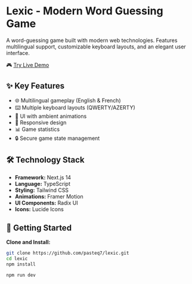 # Lexic - Modern Word Guessing Game

A word-guessing game built with modern web technologies. Features multilingual support, customizable keyboard layouts, and an elegant user interface.

🎮 [Try Live Demo](https://lexic-kappa.vercel.app)

## ✨ Key Features

- 🌐 Multilingual gameplay (English & French)
- ⌨️ Multiple keyboard layouts (QWERTY/AZERTY)
- 🎨 UI with ambient animations
- 📱 Responsive design 
- 📊 Game statistics
- 🔒 Secure game state management

## 🛠️ Technology Stack

- **Framework:** Next.js 14
- **Language:** TypeScript
- **Styling:** Tailwind CSS
- **Animations:** Framer Motion
- **UI Components:** Radix UI
- **Icons:** Lucide Icons

## 🚀 Getting Started

 **Clone and Install:**
```bash
git clone https://github.com/pasteq7/lexic.git
cd lexic
npm install
```

```bash
npm run dev
```


